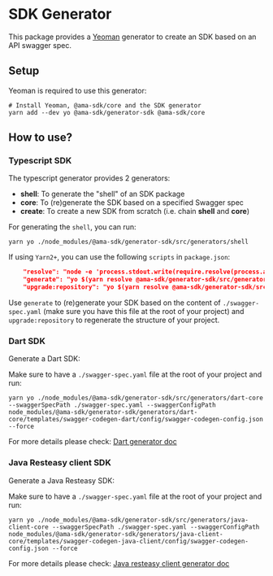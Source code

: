 # SDK Generator

This package provides a [Yeoman](http://yeoman.io) generator to create an SDK based on an API swagger spec.

## Setup

Yeoman is required to use this generator:
```shell
# Install Yeoman, @ama-sdk/core and the SDK generator
yarn add --dev yo @ama-sdk/generator-sdk @ama-sdk/core
```

## How to use?

### Typescript SDK
The typescript generator provides 2 generators:
*  **shell**: To generate the "shell" of an SDK package
*  **core**: To (re)generate the SDK based on a specified Swagger spec
*  **create**: To create a new SDK from scratch (i.e. chain **shell** and **core**)

For generating the `shell`, you can run:
```shell
yarn yo ./node_modules/@ama-sdk/generator-sdk/src/generators/shell
```

If using `Yarn2+`, you can use the following `scripts` in `package.json`:
```json
    "resolve": "node -e 'process.stdout.write(require.resolve(process.argv[1]));'",
    "generate": "yo $(yarn resolve @ama-sdk/generator-sdk/src/generators/core) --swaggerSpecPath ./swagger-spec.yaml --force",
    "upgrade:repository": "yo $(yarn resolve @ama-sdk/generator-sdk/src/generators/shell)",
```

Use `generate` to (re)generate your SDK based on the content of `./swagger-spec.yaml` (make sure you have this file at the root of your project) and `upgrade:repository` to regenerate the structure of your project.

### Dart SDK
Generate a Dart SDK:

Make sure to have a `./swagger-spec.yaml` file at the root of your project and run:
```shell
yarn yo ./node_modules/@ama-sdk/generator-sdk/src/generators/dart-core --swaggerSpecPath ./swagger-spec.yaml --swaggerConfigPath node_modules/@ama-sdk/generator-sdk/generators/dart-core/templates/swagger-codegen-dart/config/swagger-codegen-config.json --force
```

For more details please check:
[Dart generator doc](https://github.com/AmadeusITGroup/otter/tree/main/packages/%40ama-sdk/generator-sdk/src/generators/dart-core/templates/swagger-codegen-dart/README.md)


### Java Resteasy client SDK
Generate a Java Resteasy SDK:

Make sure to have a `./swagger-spec.yaml` file at the root of your project and run:
```shell
yarn yo ./node_modules/@ama-sdk/generator-sdk/src/generators/java-client-core --swaggerSpecPath ./swagger-spec.yaml --swaggerConfigPath node_modules/@ama-sdk/generator-sdk/generators/java-client-core/templates/swagger-codegen-java-client/config/swagger-codegen-config.json --force
```

For more details please check:
[Java resteasy client generator doc](https://github.com/AmadeusITGroup/otter/tree/main/packages/%40ama-sdk/generator-sdk/src/generators/java-resteasy-client-core/templates/swagger-codegen-java-resteasy-client/README.md)

